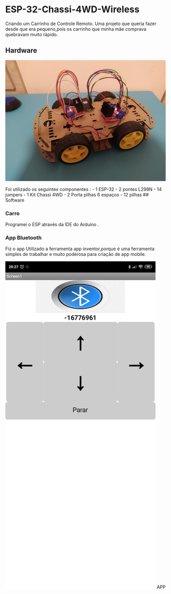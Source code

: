 # ESP-32-Chassi-4WD-Wireless
Criando um Carrinho de Controle Remoto. Uma projeto que queria fazer desde que era pequeno,pois os carrinho que minha mãe comprava quebravam muito rápido.
## Hardware
<p align="center">
  <img src="car.jpeg">
</p>
Foi utilizado os seguintes componentes : 
 - 1  ESP-32
 - 2 pontes L298N
 - 14 jumpers
 - 1 Kit Chassi 4WD
 - 2 Porta pilhas 6 espaços 
 - 12 pilhas
## Software

### Carro
Programei o ESP através da IDE do Arduino .

### App Bluetooth
Fiz o app Utilizado a ferramenta app inventor,porque é uma ferramenta simples de trabalhar e muito poderosa para criação de app mobile.
<p align="center">
  <img src="app_bluetooth.jpeg">
 APP
</p>
